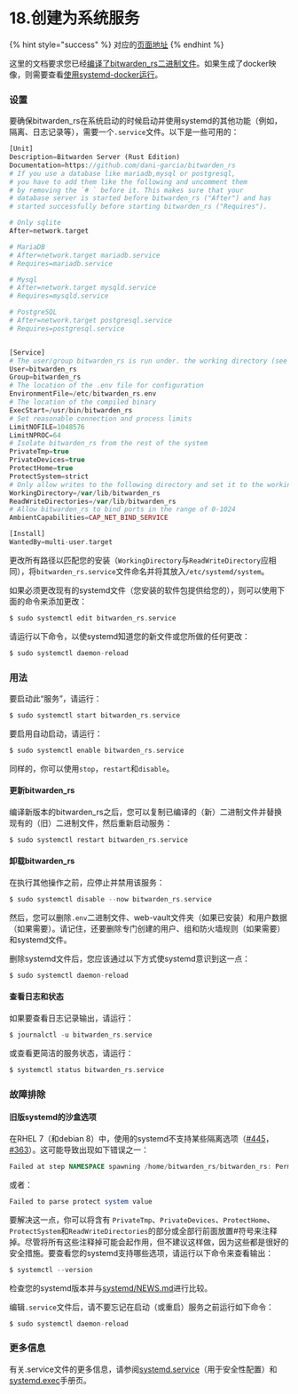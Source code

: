 # 18.创建为系统服务

{% hint style="success" %}
对应的[页面地址](https://github.com/dani-garcia/bitwarden_rs/wiki/Setup-as-a-systemd-service)
{% endhint %}

这里的文档要求您已经[编译了bitwarden\_rs二进制文件](https://github.com/dani-garcia/bitwarden_rs/wiki/Building-binary)。如果生成了docker映像，则需要查看[使用systemd-docker运行](running-with-systemd-docker.md)。

### 设置

要确保bitwarden\_rs在系统启动的时候启动并使用systemd的其他功能（例如，隔离、日志记录等），需要一个`.service`文件。以下是一些可用的：

```php
[Unit]
Description=Bitwarden Server (Rust Edition)
Documentation=https://github.com/dani-garcia/bitwarden_rs
# If you use a database like mariadb,mysql or postgresql, 
# you have to add them like the following and uncomment them 
# by removing the `# ` before it. This makes sure that your 
# database server is started before bitwarden_rs ("After") and has 
# started successfully before starting bitwarden_rs ("Requires").

# Only sqlite
After=network.target

# MariaDB
# After=network.target mariadb.service
# Requires=mariadb.service

# Mysql
# After=network.target mysqld.service
# Requires=mysqld.service

# PostgreSQL
# After=network.target postgresql.service
# Requires=postgresql.service


[Service]
# The user/group bitwarden_rs is run under. the working directory (see below) should allow write and read access to this user/group
User=bitwarden_rs
Group=bitwarden_rs
# The location of the .env file for configuration
EnvironmentFile=/etc/bitwarden_rs.env
# The location of the compiled binary
ExecStart=/usr/bin/bitwarden_rs
# Set reasonable connection and process limits
LimitNOFILE=1048576
LimitNPROC=64
# Isolate bitwarden_rs from the rest of the system
PrivateTmp=true
PrivateDevices=true
ProtectHome=true
ProtectSystem=strict
# Only allow writes to the following directory and set it to the working directory (user and password data are stored here)
WorkingDirectory=/var/lib/bitwarden_rs
ReadWriteDirectories=/var/lib/bitwarden_rs
# Allow bitwarden_rs to bind ports in the range of 0-1024
AmbientCapabilities=CAP_NET_BIND_SERVICE

[Install]
WantedBy=multi-user.target
```

更改所有路径以匹配您的安装（`WorkingDirectory`与`ReadWriteDirectory`应相同），将`bitwarden_rs.service`文件命名并将其放入`/etc/systemd/system`。

如果必须更改现有的systemd文件（您安装的软件包提供给您的），则可以使用下面的命令来添加更改：

```php
$ sudo systemctl edit bitwarden_rs.service
```

请运行以下命令，以使systemd知道您的新文件或您所做的任何更改：

```php
$ sudo systemctl daemon-reload
```

### 用法

要启动此“服务”，请运行：

```php
$ sudo systemctl start bitwarden_rs.service
```

要启用自动启动，请运行：

```php
$ sudo systemctl enable bitwarden_rs.service
```

同样的，你可以使用`stop`，`restart`和`disable`。

#### 更新bitwarden\_rs

编译新版本的bitwarden\_rs之后，您可以复制已编译的（新）二进制文件并替换现有的（旧）二进制文件，然后重新启动服务：

```php
$ sudo systemctl restart bitwarden_rs.service
```

#### 卸载bitwarden\_rs

在执行其他操作之前，应停止并禁用该服务：

```php
$ sudo systemctl disable --now bitwarden_rs.service
```

然后，您可以删除`.env`二进制文件、web-vault文件夹（如果已安装）和用户数据（如果需要）。请记住，还要删除专门创建的用户、组和防火墙规则（如果需要）和systemd文件。

删除systemd文件后，您应该通过以下方式使systemd意识到这一点：

```php
$ sudo systemctl daemon-reload
```

#### 查看日志和状态

如果要查看日志记录输出，请运行：

```php
$ journalctl -u bitwarden_rs.service
```

或查看更简洁的服务状态，请运行：

```php
$ systemctl status bitwarden_rs.service
```

### 故障排除

#### 旧版systemd的沙盒选项

在RHEL 7（和debian 8）中，使用的systemd不支持某些隔离选项（[\#445](https://github.com/dani-garcia/bitwarden_rs/issues/445)，[\#363](https://github.com/dani-garcia/bitwarden_rs/issues/363)）。这可能导致出现如下错误之一：

```php
Failed at step NAMESPACE spawning /home/bitwarden_rs/bitwarden_rs: Permission denied
```

或者：

```php
Failed to parse protect system value
```

要解决这一点，你可以将含有 `PrivateTmp`、`PrivateDevices`、`ProtectHome`、`ProtectSystem`和`ReadWriteDirectories`的部分或全部行前面放置\#符号来注释掉。尽管将所有这些注释掉可能会起作用，但不建议这样做，因为这些都是很好的安全措施。要查看您的systemd支持哪些选项，请运行以下命令来查看输出：

```php
$ systemctl --version
```

检查您的systemd版本并与[systemd/NEWS.md](https://github.com/systemd/systemd/blob/master/NEWS)进行比较。

编辑`.service`文件后，请不要忘记在启动（或重启）服务之前运行如下命令：

```php
$ sudo systemctl daemon-reload
```

### 更多信息

有关.service文件的更多信息，请参阅[systemd.service](https://www.freedesktop.org/software/systemd/man/systemd.service.html)（用于安全性配置）和[systemd.exec](https://www.freedesktop.org/software/systemd/man/systemd.exec.html)手册页。

